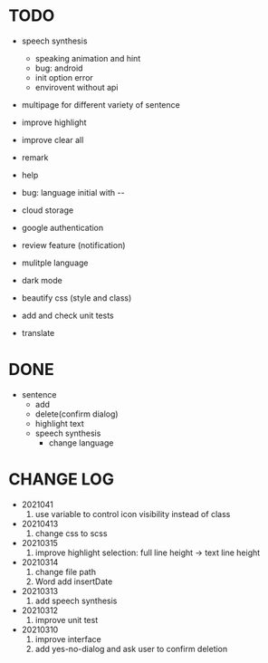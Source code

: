 
# TODO

- speech synthesis
  - speaking animation and hint
  - bug: android
  - init option error
  - envirovent without api
- multipage for different variety of sentence
- improve highlight
- improve clear all
- remark
- help
- bug: language initial with --
- cloud storage
- google authentication
- review feature (notification)

- mulitple language
- dark mode
- beautify css (style and class)
- add and check unit tests

- translate

# DONE

- sentence
  - add
  - delete(confirm dialog)
  - highlight text
  - speech synthesis
    - change language

# CHANGE LOG

- 2021041
  1. use variable to control icon visibility instead of class
- 20210413
  1. change css to scss
- 20210315
  1. improve highlight selection: full line height -> text line height
- 20210314
  1. change file path
  2. Word add insertDate
- 20210313
  1. add speech synthesis
- 20210312
  1. improve unit test
- 20210310
  1. improve interface
  2. add yes-no-dialog and ask user to confirm deletion
